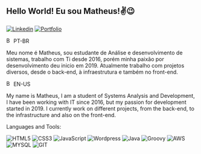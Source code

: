 ## Hello World! Eu sou Matheus!✌️😉

[![Linkedin](https://img.shields.io/badge/LinkedIn-0077B5?style=for-the-badge&logo=linkedin&logoColor=white)](https://www.linkedin.com/in/matheusmendesb01/)  [![ Portfolio](https://img.shields.io/badge/website-000000?style=for-the-badge&logo=About.me&logoColor=white)](https://portfolio.precei.com/)

<img height="15" alt="Bandeira do Brasil" src="https://user-images.githubusercontent.com/39463872/117911655-8b8c0980-b2b4-11eb-9291-403c6f7f8a4d.png" style="max-width: 100%;"> PT-BR

Meu nome é Matheus, sou estudante de Análise e desenvolvimento de sistemas, trabalho com Ti desde 2016, porém minha paixão por desenvolvimento deu inicio em 2019. Atualmente trabalho com projetos diversos, desde o back-end, à infraestrutura e também no front-end.

<img height="15" alt="Bandeira dos EUA" src="https://upload.wikimedia.org/wikipedia/en/a/a4/Flag_of_the_United_States.svg" style="max-width: 100%;"> EN-US

My name is Matheus, I am a student of Systems Analysis and Development, I have been working with IT since 2016, but my passion for development started in 2019. I currently work on different projects, from the back-end, to the infrastructure and also on the front-end.

Languages and Tools:

![HTML5](https://img.shields.io/badge/HTML5-E34F26?style=for-the-badge&logo=html5&logoColor=white)
![CSS3](https://img.shields.io/badge/CSS3-1572B6?style=for-the-badge&logo=css3&logoColor=white)
![JavaScript](https://img.shields.io/badge/JavaScript-323330?style=for-the-badge&logo=javascript&logoColor=F7DF1E)
![Wordpress](https://img.shields.io/badge/Wordpress-21759B?style=for-the-badge&logo=wordpress&logoColor=white)
![Java](https://img.shields.io/badge/Java-000?style=for-the-badge&logo=java)
![Groovy](https://img.shields.io/badge/apache%20Groovy-4298B8?style=for-the-badge&logo=apachegroovy&logoColor=white)
![AWS](https://img.shields.io/badge/Amazon_AWS-FF9900?style=for-the-badge&logo=amazonaws&logoColor=white)
![MYSQL](https://img.shields.io/badge/MySQL-005C84?style=for-the-badge&logo=mysql&logoColor=white)
![GIT](https://img.shields.io/badge/GitHub-100000?style=for-the-badge&logo=github&logoColor=white)
